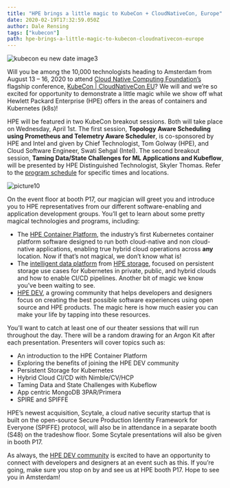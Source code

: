 ```yaml
---
title: "HPE brings a little magic to KubeCon + CloudNativeCon, Europe"
date: 2020-02-19T17:32:59.050Z
author: Dale Rensing 
tags: ["kubecon"]
path: hpe-brings-a-little-magic-to-kubecon-cloudnativecon-europe
---
```

![kubecon eu new date image3](https://hpe-developer-portal.s3.amazonaws.com/uploads/media/2020/3/kubecon-eu-new-date-image3-1585572572202.png)

Will you be among the 10,000 technologists heading to Amsterdam from August 13 – 16, 2020 to attend [Cloud Native Computing Foundation’s](https://www.cncf.io/) flagship conference, [KubeCon | CloudNativeCon EU](https://events.linuxfoundation.org/kubecon-cloudnativecon-europe/)? We will and we’re so excited for opportunity to demonstrate a little magic while we show off what Hewlett Packard Enterprise (HPE) offers in the areas of containers and Kubernetes (k8s)!

HPE will be featured in two KubeCon breakout sessions. Both will take place on Wednesday, April 1st. The first session, __Topology Aware Scheduling using Prometheus and Telemetry Aware Scheduler__, is co-sponsored by HPE and Intel and given by Chief Technologist, Tom Golway (HPE), and Cloud Software Engineer, Swati Sehgal (Intel). The second breakout session, __Taming Data/State Challenges for ML Applications and Kubeflow__, will be presented by HPE Distinguished Technologist, Skyler Thomas. Refer to the [program schedule](https://events.linuxfoundation.org/kubecon-cloudnativecon-europe/program/schedule/) for specific times and locations.


![picture10](https://hpe-developer-portal.s3.amazonaws.com/uploads/media/2020/1/picture10-1582133922632.png)

On the event floor at booth P17, our magician will greet you and introduce you to HPE representatives from our different software-enabling and application development groups. You’ll get to learn about some pretty magical technologies and programs, including:

* The [HPE Container Platform](https://www.hpe.com/us/en/solutions/container-platform.html), the industry’s first Kubernetes container platform software designed to run both cloud-native and non cloud-native applications, enabling true hybrid cloud operations across __any__ location. Now if that’s not magical, we don’t know what is!
* The [intelligent data platform](https://www.hpe.com/us/en/storage/intelligent-storage.html?chatsrc=ot-en&jumpid=ps_8r5mdg32xs_aid-520023673&gclid=Cj0KCQiAs67yBRC7ARIsAF49CdU6O6Hbaj1lwT8tcrU702BzRnZboWNQILTShb0cCk-eEk7nUjQ-yhMaAv4fEALw_wcB&gclsrc=aw.ds) from [HPE storage](https://www.hpe.com/us/en/storage.html), focused on persistent storage use cases for Kubernetes in private, public, and hybrid clouds and how to enable CI/CD pipelines. Another bit of magic we know you’ve been waiting to see.
* [HPE DEV](https://developer.hpe.com/), a growing community that helps developers and designers focus on creating the best possible software experiences using open source and HPE products. The magic here is how much easier you can make your life by tapping into these resources.

You’ll want to catch at least one of our theater sessions that will run throughout the day. There will be a random drawing for an Argon Kit after each presentation. Presenters will cover topics such as:

-	An introduction to the HPE Container Platform
-	Exploring the benefits of joining the HPE DEV community
-	Persistent Storage for Kubernetes
-	Hybrid Cloud CI/CD with Nimble/CV/HCP
-	Taming Data and State Challenges with Kubeflow
-	App centric MongoDB 3PAR/Primera
-	SPIRE and SPIFFE


HPE’s newest acquisition, Scytale, a cloud native security startup that is built on the open-source Secure Production Identity Framework for Everyone (SPIFFE) protocol, will also be in attendance in a separate booth (S48) on the tradeshow floor. Some Scytale presentations will also be given in booth P17.

As always, the [HPE DEV community](https://developer.hpe.com/community) is excited to have an opportunity to connect with developers and designers at an event such as this. If you’re going, make sure you stop on by and see us at HPE booth P17. Hope to see you in Amsterdam!
